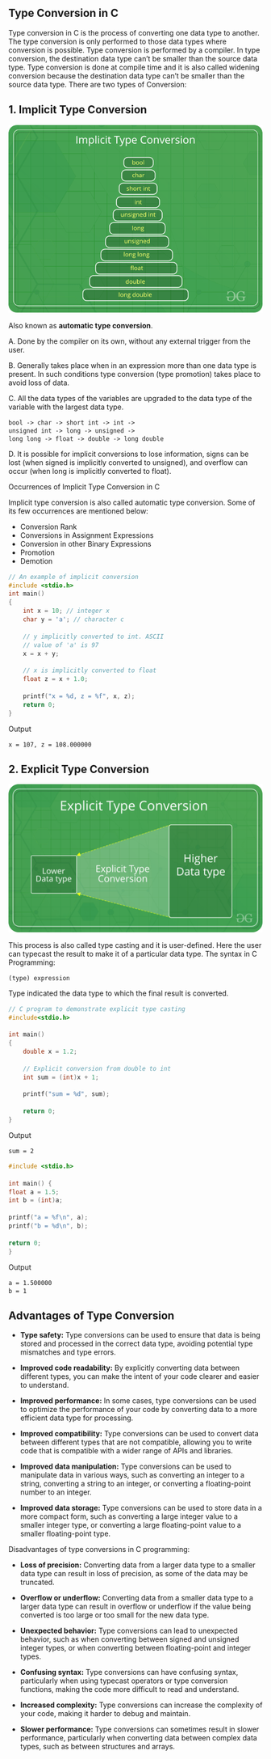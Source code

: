 ## Type Conversion in C

Type conversion in C is the process of converting one data type to another. The type conversion is only performed to those data types where conversion is possible. Type conversion is performed by a compiler. In type conversion, the destination data type can’t be smaller than the source data type. Type conversion is done at compile time and it is also called widening conversion because the destination data type can’t be smaller than the source data type. There are two types of Conversion:

## 1. Implicit Type Conversion

![Implicit Type Conversion in C](./images/Implicit-Type-Conversion-in-c.png "a title")

Also known as **automatic type conversion**.

A. Done by the compiler on its own, without any external trigger from the user.

B. Generally takes place when in an expression more than one data type is present. In such conditions type conversion (type promotion) takes place to avoid loss of data.

C. All the data types of the variables are upgraded to the data type of the variable with the largest data type.

```
bool -> char -> short int -> int -> 
unsigned int -> long -> unsigned -> 
long long -> float -> double -> long double
```

D. It is possible for implicit conversions to lose information, signs can be lost (when signed is implicitly converted to unsigned), and overflow can occur (when long is implicitly converted to float).

Occurrences of Implicit Type Conversion in C

Implicit type conversion is also called automatic type conversion. Some of its few occurrences are mentioned below:
- Conversion Rank
- Conversions in Assignment Expressions
- Conversion in other Binary Expressions
- Promotion
- Demotion

```c
// An example of implicit conversion
#include <stdio.h>
int main()
{
    int x = 10; // integer x
    char y = 'a'; // character c
 
    // y implicitly converted to int. ASCII
    // value of 'a' is 97
    x = x + y;
 
    // x is implicitly converted to float
    float z = x + 1.0;
 
    printf("x = %d, z = %f", x, z);
    return 0;
}
```

Output
```
x = 107, z = 108.000000
```

## 2. Explicit Type Conversion

![Explicit Type Conversion in C](./images/Explicit-Type-Conversion.png "a title")

This process is also called type casting and it is user-defined. Here the user can typecast the result to make it of a particular data type. The syntax in C Programming:

```
(type) expression
```
Type indicated the data type to which the final result is converted. 

```c
// C program to demonstrate explicit type casting
#include<stdio.h>

int main()
{
	double x = 1.2;

	// Explicit conversion from double to int
	int sum = (int)x + 1;

	printf("sum = %d", sum);

	return 0;
}
```

Output
```
sum = 2
```

```c
#include <stdio.h>

int main() {
float a = 1.5;
int b = (int)a;

printf("a = %f\n", a);
printf("b = %d\n", b);

return 0;
}
```

Output
```
a = 1.500000
b = 1
```

## Advantages of Type Conversion

- **Type safety:** Type conversions can be used to ensure that data is being stored and processed in the correct data type, avoiding potential type mismatches and type errors.

- **Improved code readability:** By explicitly converting data between different types, you can make the intent of your code clearer and easier to understand.

- **Improved performance:** In some cases, type conversions can be used to optimize the performance of your code by converting data to a more efficient data type for processing.

- **Improved compatibility:** Type conversions can be used to convert data between different types that are not compatible, allowing you to write code that is compatible with a wider range of APIs and libraries.

- **Improved data manipulation:** Type conversions can be used to manipulate data in various ways, such as converting an integer to a string, converting a string to an integer, or converting a floating-point number to an integer.

- **Improved data storage:** Type conversions can be used to store data in a more compact form, such as converting a large integer value to a smaller integer type, or converting a large floating-point value to a smaller floating-point type.

Disadvantages of type conversions in C programming:

- **Loss of precision:** Converting data from a larger data type to a smaller data type can result in loss of precision, as some of the data may be truncated.

- **Overflow or underflow:** Converting data from a smaller data type to a larger data type can result in overflow or underflow if the value being converted is too large or too small for the new data type.

- **Unexpected behavior:** Type conversions can lead to unexpected behavior, such as when converting between signed and unsigned integer types, or when converting between floating-point and integer types.

- **Confusing syntax:** Type conversions can have confusing syntax, particularly when using typecast operators or type conversion functions, making the code more difficult to read and understand.

- **Increased complexity:** Type conversions can increase the complexity of your code, making it harder to debug and maintain.

- **Slower performance:** Type conversions can sometimes result in slower performance, particularly when converting data between complex data types, such as between structures and arrays.